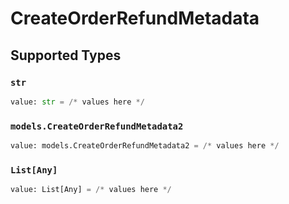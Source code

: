 # CreateOrderRefundMetadata


## Supported Types

### `str`

```python
value: str = /* values here */
```

### `models.CreateOrderRefundMetadata2`

```python
value: models.CreateOrderRefundMetadata2 = /* values here */
```

### `List[Any]`

```python
value: List[Any] = /* values here */
```

